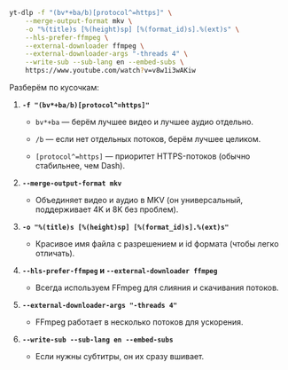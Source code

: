 
```bash
yt-dlp -f "(bv*+ba/b)[protocol^=https]" \
    --merge-output-format mkv \
    -o "%(title)s [%(height)sp] [%(format_id)s].%(ext)s" \
    --hls-prefer-ffmpeg \
    --external-downloader ffmpeg \
    --external-downloader-args "-threads 4" \
    --write-sub --sub-lang en --embed-subs \
    https://www.youtube.com/watch?v=v8w1i3wAKiw

```
Разберём по кусочкам:

1. **`-f "(bv*+ba/b)[protocol^=https]"`**
    
    - `bv*+ba` — берём лучшее видео и лучшее аудио отдельно.
        
    - `/b` — если нет отдельных потоков, берём лучшее целиком.
        
    - `[protocol^=https]` — приоритет HTTPS-потоков (обычно стабильнее, чем Dash).
        
2. **`--merge-output-format mkv`**
    
    - Объединяет видео и аудио в MKV (он универсальный, поддерживает 4K и 8K без проблем).
        
3. **`-o "%(title)s [%(height)sp] [%(format_id)s].%(ext)s"`**
    
    - Красивое имя файла с разрешением и id формата (чтобы легко отличать).
        
4. **`--hls-prefer-ffmpeg` и `--external-downloader ffmpeg`**
    
    - Всегда используем FFmpeg для слияния и скачивания потоков.
        
5. **`--external-downloader-args "-threads 4"`**
    
    - FFmpeg работает в несколько потоков для ускорения.
        
6. **`--write-sub --sub-lang en --embed-subs`**
    
    - Если нужны субтитры, он их сразу вшивает.
